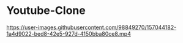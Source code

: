 # Youtube-Clone


https://user-images.githubusercontent.com/98849270/157044182-1a4d9022-bed8-42e5-927d-4150bba80ce8.mp4

